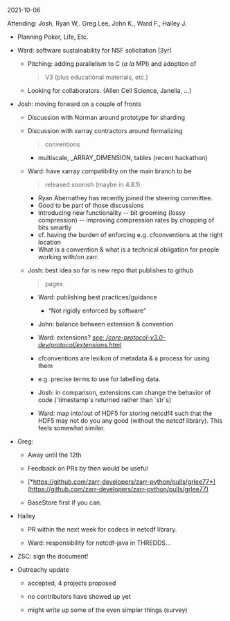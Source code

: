 <span id="anchor-11"></span>​​2021-10-06

Attending: Josh, Ryan W,. Greg Lee, John K., Ward F., Hailey J.

-   Planning Poker, Life, Etc.

-   Ward: software sustainability for NSF solicitation (3yr)

    -   Pitching: adding parallelism to C (*a la* MPI) and adoption of
        > V3 (plus educational materials, etc.)

    -   Looking for collaborators. (Allen Cell Science, Janelia, …)

-   Josh: moving forward on a couple of fronts

    -   Discussion with Norman around prototype for sharding

    -   Discussion with xarray contractors around formalizing
        > conventions

        -   multiscale, \_ARRAY_DIMENSION, tables (recent hackathon)

    -   Ward: have xarray compatibility on the main branch to be
        > released soonish (maybe in 4.8.1).

        -   Ryan Abernathey has recently joined the steering committee.
        -   Good to be part of those discussions
        -   Introducing new functionality -- bit grooming (lossy
            compression) -- improving compression rates by chopping of
            bits smartly
        -   cf. having the burden of enforcing e.g. cfconventions at the
            right location
        -   What is a convention & what is a technical obligation for
            people working with/on zarr.

    -   Josh: best idea so far is new repo that publishes to github
        > pages

        -   Ward: publishing best practices/guidance

            -   “Not rigidly enforced by software”

        -   John: balance between extension & convention

        -   Ward: extensions? [*see:
            /core-protocol-v3.0-dev/protocol/extensions.html*](https://zarr-specs.readthedocs.io/en/core-protocol-v3.0-dev/protocol/extensions.html)

        -   cfconventions are lexikon of metadata & a process for using
            them

        -   e.g. precise terms to use for labelling data.

        -   Josh: in comparison, extensions can change the behavior of
            code (\`timestamp\`s returned rather than \`str\`s)

        -   Ward: map into/out of HDF5 for storing netcdf4 such that the
            HDF5 may not do you any good (without the netcdf library).
            This feels somewhat similar.

-   Greg:

    -   Away until the 12th

    -   Feedback on PRs by then would be useful

    -   [*https://github.com/zarr-developers/zarr-python/pulls/grlee77*](https://github.com/zarr-developers/zarr-python/pulls/grlee77)

    -   BaseStore first if you can.

-   Hailey

    -   PR within the next week for codecs in netcdf library.

    -   Ward: responsibility for netcdf-java in THREDDS…

-   ZSC: sign the document!

-   Outreachy update

    -   accepted, 4 projects proposed

    -   no contributors have showed up yet

    -   might write up some of the even simpler things (survey)

